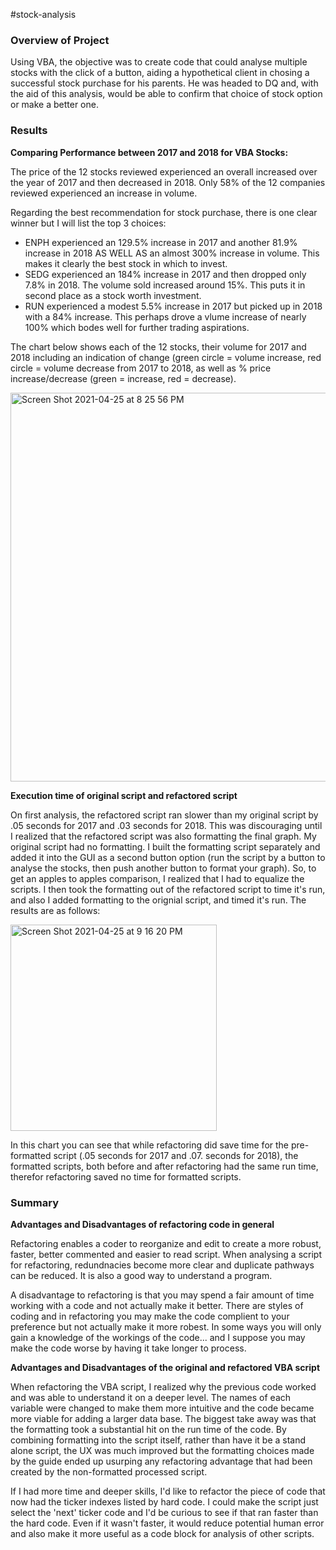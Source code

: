  #stock-analysis
 
 ### Overview of Project
 Using VBA, the objective was to create code that could analyse multiple stocks with the click of a button, aiding a hypothetical client in chosing a successful stock purchase for his parents. He was headed to DQ and, with the aid of this analysis, would be able to confirm that choice of stock option or make a better one. 
 
 ### Results
 **Comparing Performance between 2017 and 2018 for VBA Stocks:**
 
 The price of the 12 stocks reviewed experienced an overall increased over the year of 2017 and then decreased in 2018.
 Only 58% of the 12 companies reviewed experienced an increase in volume.
 
 Regarding the best recommendation for stock purchase, there is one clear winner but I will list the top 3 choices: 
 - ENPH experienced an 129.5% increase in 2017 and another 81.9% increase in 2018 AS WELL AS an almost 300% increase in volume. This makes it clearly the best stock in which to invest.
 - SEDG experienced an 184% increase in 2017 and then dropped only 7.8% in 2018. The volume sold increased around 15%. This puts it in second place as a stock worth investment.
 - RUN experienced a modest 5.5% increase in 2017 but picked up in 2018 with a 84% increase. This perhaps drove a vlume increase of nearly 100% which bodes well for further trading aspirations. 
 
 The chart below shows each of the 12 stocks, their volume for 2017 and 2018 including an indication of change (green circle = volume increase, red circle = volume decrease from 2017 to 2018, as well as % price increase/decrease (green = increase, red = decrease).
 
 
 <img width="622" alt="Screen Shot 2021-04-25 at 8 25 56 PM" src="https://user-images.githubusercontent.com/14239715/116016276-24126080-a60a-11eb-9020-bab657a15e12.png">
 
 
 
 **Execution time of original script and refactored script**
 
 On first analysis, the refactored script ran slower than my original script by .05 seconds for 2017 and .03 seconds for 2018. This was discouraging until I realized that the refactored script was also formatting the final graph. My original script had no formatting. I built the formatting script separately and added it into the GUI as a second button option (run the script by a button to analyse the stocks, then push another button to format your graph). So, to get an apples to apples comparison, I realized that I had to equalize the scripts. I then took the formatting out of the refactored script to time it's run, and also I added formatting to the orignial script, and timed it's run. The results are as follows:
 
 
 <img width="330" alt="Screen Shot 2021-04-25 at 9 16 20 PM" src="https://user-images.githubusercontent.com/14239715/116016957-41482e80-a60c-11eb-9c45-956a42b4c7cd.png">
 
 In this chart you can see that while refactoring did save time for the pre-formatted script (.05 seconds for 2017 and .07. seconds for 2018), the formatted scripts, both before and after refactoring had the same run time, therefor refactoring saved no time for formatted scripts. 



 
 ### Summary
 
  **Advantages and Disadvantages of refactoring code in general**
  
  Refactoring enables a coder to reorganize and edit to create a more robust, faster, better commented and easier to read script. When analysing a script for refactoring, redundnacies become more clear and duplicate pathways can be reduced. It is also a good way to understand a program. 
  
  A disadvantage to refactoring is that you may spend a fair amount of time working with a code and not actually make it better. There are styles of coding and in refactoring you may make the code complient to your preference but not actually make it more robest. In some ways you will only gain a knowledge of the workings of the code... and I suppose you may make the code worse by having it take longer to process. 
  
  
  
  **Advantages and Disadvantages of the original and refactored VBA script**
  
  When refactoring the VBA script, I realized why the previous code worked and was able to understand it on a deeper level. The names of each variable were changed to make them more intuitive and the code became more viable for adding a larger data base. The biggest take away was that the formatting took a substantial hit on the run time of the code. By combining formatting into the script itself, rather than have it be a stand alone script, the UX was much improved but the formatting choices made by the guide ended up usurping any refactoring advantage that had been created by the non-formatted processed script. 
  
  If I had more time and deeper skills, I'd like to refactor the piece of code that now had the ticker indexes listed by hard code. I could make the script just select the 'next' ticker code and I'd be curious to see if that ran faster than the hard code. Even if it wasn't faster, it would reduce potential human error and also make it more useful as a code block for analysis of other scripts. 
  
  
